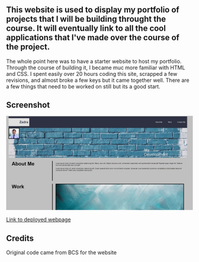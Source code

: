 # <Portfolio Project>
## This website is used to display my portfolio of projects that I will be building throught the course. It will eventually link to all the cool applications that I've made over the course of the project.

The whole point here was to have a starter website to host my portfolio. Through the course of building it, I became muc more familiar with HTML and CSS. I spent easily over 20 hours coding this site, scrapped a few revisions, and almost broke a few keys but it came together well. There are a few things that need to be worked on still but its a good start.
 

## Screenshot

![screenshot](./assets/images/screenshotportfolio.JPG)
    
[Link to deployed webpage](https://michaelzadra27.github.io/Portfolio/)

## Credits
Original code came from BCS for the website